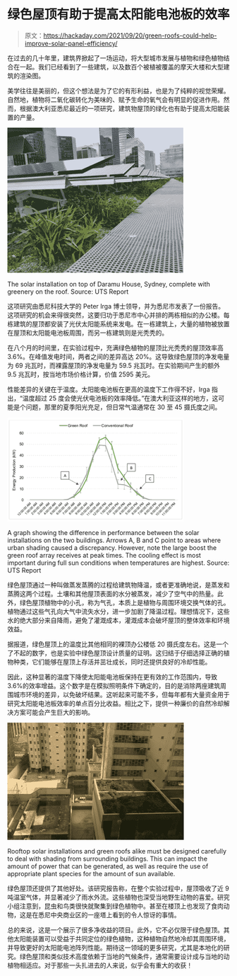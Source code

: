 # 绿色屋顶有助于提高太阳能电池板的效率

> 原文：<https://hackaday.com/2021/09/20/green-roofs-could-help-improve-solar-panel-efficiency/>

在过去的几十年里，建筑界掀起了一场运动，将大型城市发展与植物和绿色植物结合在一起。我们已经看到了一些建筑，以及数百个被植被覆盖的摩天大楼和大型建筑的渲染图。

美学往往是美丽的，但这个想法是为了它的有形利益，也是为了纯粹的视觉荣耀。自然地，植物将二氧化碳转化为美味的、赋予生命的氧气会有明显的促进作用。然而，根据澳大利亚悉尼最近的一项研究，建筑物屋顶的绿化也有助于提高太阳能装置的产量。

![](img/15b097ddc85e6239d6c7eccce13ab469.png)

The solar installation on top of Daramu House, Sydney, complete with greenery on the roof. Source: UTS Report

这项研究由悉尼科技大学的 Peter Irga 博士领导，并为悉尼市发表了一份报告。这项研究的机会来得很突然，这要归功于悉尼市中心并排的两栋相似的办公楼。每栋建筑的屋顶都安装了光伏太阳能系统来发电。在一栋建筑上，大量的植物被放置在屋顶和太阳能电池板周围，而另一栋建筑则是光秃秃的。

在八个月的时间里，在实验过程中，充满绿色植物的屋顶比光秃秃的屋顶效率高 3.6%。在峰值发电时间，两者之间的差异高达 20%。这导致绿色屋顶的净发电量为 69 兆瓦时，而裸露屋顶的净发电量为 59.5 兆瓦时。在实验期间产生的额外 9.5 兆瓦时，按当地市场价格计算，价值 2595 美元。

性能差异的关键在于温度。太阳能电池板在更高的温度下工作得不好，Irga 指出，“温度超过 25 度会使光伏电池板的效率降低。”在澳大利亚这样的地方，这可能是个问题，那里的夏季阳光充足，但日常气温通常在 30 至 45 摄氏度之间。

![](img/292f705bbd66a77a3237a5dc525150aa.png)

A graph showing the difference in performance between the solar installations on the two buildings. Arrows A, B and C point to areas where urban shading caused a discrepancy.
However, note the large boost the green roof array receives at peak times. The cooling effect is most important during full sun conditions when temperatures are highest.
Source: UTS Report

绿色屋顶通过一种叫做蒸发蒸腾的过程给建筑物降温，或者更准确地说，是蒸发和蒸腾这两个过程。土壤和其他屋顶表面的水分被蒸发，减少了空气中的热量。此外，绿色屋顶植物中的小孔，称为气孔，本质上是植物与周围环境交换气体的孔。植物通过这些气孔向大气中流失水分，进一步加剧了降温过程。理想情况下，这些水的绝大部分来自降雨，避免了灌溉成本，灌溉成本会破坏屋顶的整体效率和环境效益。

据报道，绿色屋顶上的温度比其他相同的裸顶办公楼低 20 摄氏度左右。这是一个了不起的数字，也是实验中绿色屋顶设计质量的证明。这归结于仔细选择正确的植物种类，它们能够在屋顶上存活并茁壮成长，同时还提供良好的冷却性能。

因此，这种显著的温度下降使太阳能电池板保持在更有效的工作范围内，导致 3.6%的效率增益。这个数字是在模拟照明条件下确定的，目的是消除两座建筑周围城市环境的差异，以免破坏结果。这听起来可能不多，但每年都有大量资金用于研究太阳能电池板效率的单点百分比收益。相比之下，提供一种廉价的自然冷却解决方案可能会产生巨大的影响。

![Garage with ](img/e631ce212be913ff03d37f6353e58380.png)

Rooftop solar installations and green roofs alike must be designed carefully to deal with shading from surrounding buildings. This can impact the amount of power that can be generated, as well as require the use of appropriate plant species for the amount of sun available.

绿色屋顶还提供了其他好处。该研究报告称，在整个实验过程中，屋顶吸收了近 9 吨温室气体，并显著减少了雨水外流。这些植物也深受当地野生动物的喜爱。研究小组注意到，昆虫和鸟类很快就聚集到绿色植物中。甚至在楼顶上也发现了食肉动物，这是在悉尼中央商业区的一座塔上看到的令人惊讶的事情。

总的来说，这是一个展示了很多净收益的项目。此外，它不必仅限于绿色屋顶。其他太阳能装置可以受益于共同定位的绿色植物，这种植物自然地冷却其周围环境，并导致更好的太阳能电池阵列性能。期待这一领域的更多研究，尤其是本地化的研究。绿色屋顶和类似技术高度依赖于当地的气候条件，通常需要设计成与当地的动植物相适应。对于那些一头扎进去的人来说，似乎会有重大的收获！
